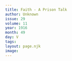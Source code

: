 ```yaml
---
title: Faith - A Prison Talk
author: Unknown
issue: 29
volume: 11
year: 1916
month: 49
day: V
tags:
layout: page.njk
image:
---
```

